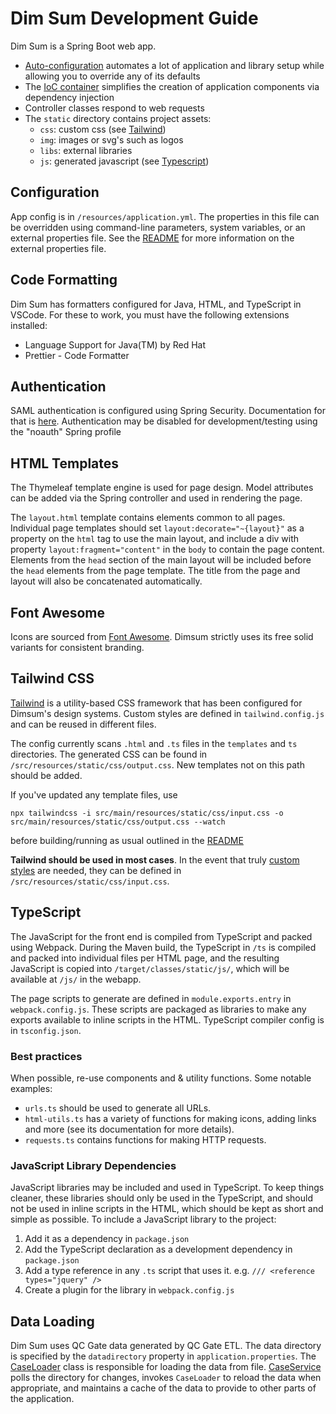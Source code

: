 # Dim Sum Development Guide

Dim Sum is a Spring Boot web app.

- [Auto-configuration](https://docs.spring.io/spring-boot/docs/2.0.x/reference/html/using-boot-auto-configuration.html)
  automates a lot of application and library setup while allowing you to override any of its
  defaults
- The [IoC container](https://docs.spring.io/spring-framework/docs/current/reference/html/core.html#beans)
  simplifies the creation of application components via dependency injection
- Controller classes respond to web requests
- The `static` directory contains project assets:
  - `css`: custom css (see [Tailwind](#tailwind-css))
  - `img`: images or svg's such as logos
  - `libs`: external libraries
  - `js`: generated javascript (see [Typescript](#typescript)) 

## Configuration

App config is in `/resources/application.yml`. The properties in this file can be overridden
using command-line parameters, system variables, or an external properties file. See the
[README](/README.md) for more information on the external properties file.

## Code Formatting

Dim Sum has formatters configured for Java, HTML, and TypeScript in VSCode. For these to work, you
must have the following extensions installed:

- Language Support for Java(TM) by Red Hat
- Prettier - Code Formatter

## Authentication

SAML authentication is configured using Spring Security. Documentation for that is
[here](https://docs.spring.io/spring-security/reference/servlet/saml2/index.html). Authentication
may be disabled for development/testing using the "noauth" Spring profile

## HTML Templates

The Thymeleaf template engine is used for page design. Model attributes can be added via the Spring
controller and used in rendering the page.

The `layout.html` template contains elements common to all pages. Individual page templates should
set `layout:decorate="~{layout}"` as a property on the `html` tag to use the main layout, and
include a div with property `layout:fragment="content"` in the `body` to contain the page content.
Elements from the `head` section of the main layout will be included before the `head` elements
from the page template. The title from the page and layout will also be concatenated automatically.


## Font Awesome

Icons are sourced from [Font Awesome](https://fontawesome.com/). Dimsum strictly uses its free solid variants for consistent branding.  

## Tailwind CSS

[Tailwind](https://tailwindcss.com) is a utility-based CSS framework that has been configured for Dimsum's design systems. Custom styles are defined in `tailwind.config.js` and can be reused in different files.

The config currently scans `.html` and `.ts` files in the `templates` and `ts` directories. The generated CSS can be found in `/src/resources/static/css/output.css`. New templates not on this path should be added.

If you've updated any template files, use

`npx tailwindcss -i src/main/resources/static/css/input.css -o src/main/resources/static/css/output.css --watch`

before building/running as usual outlined in the [README](/README.md)

**Tailwind should be used in most cases**. In the event that truly [custom styles](https://tailwindcss.com/docs/adding-custom-styles)
are needed, they can be defined in `/src/resources/static/css/input.css`.

## TypeScript

The JavaScript for the front end is compiled from TypeScript and packed using Webpack. During the
Maven build, the TypeScript in `/ts` is compiled and packed into individual files per HTML page,
and the resulting JavaScript is copied into `/target/classes/static/js/`, which will be available
at `/js/` in the webapp.

The page scripts to generate are defined in `module.exports.entry` in `webpack.config.js`. These
scripts are packaged as libraries to make any exports available to inline scripts in the HTML.
TypeScript compiler config is in `tsconfig.json`.

### Best practices

When possible, re-use components and & utility functions. Some notable examples:

- `urls.ts` should be used to generate all URLs.
- `html-utils.ts` has a variety of functions for making icons, adding links and more (see its documentation for more details).
- `requests.ts` contains functions for making HTTP requests.
  
### JavaScript Library Dependencies

JavaScript libraries may be included and used in TypeScript. To keep things cleaner, these
libraries should only be used in the TypeScript, and should not be used in inline scripts in the
HTML, which should be kept as short and simple as possible. To include a JavaScript library to the
project:

1. Add it as a dependency in `package.json`
2. Add the TypeScript declaration as a development dependency in `package.json`
3. Add a type reference in any `.ts` script that uses it. e.g. `/// <reference types="jquery" />`
4. Create a plugin for the library in `webpack.config.js`

## Data Loading

Dim Sum uses QC Gate data generated by QC Gate ETL. The data directory is specified by the
`datadirectory` property in `application.properties`. The
[CaseLoader](src/main/java/ca/on/oicr/dimsum/CaseLoader.java) class is responsible for loading the
data from file. [CaseService](src/main/java/ca/on/oicr/dimsum/service/CaseService.java) polls the
directory for changes, invokes `CaseLoader` to reload the data when appropriate, and maintains a
cache of the data to provide to other parts of the application.
